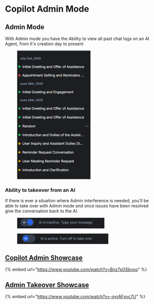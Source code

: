 # Copilot Admin Mode

## Admin Mode

With Admin mode you have the Ability to view all past chat logs on an AI Agent, from It's creation day to present

<figure><img src=".gitbook/assets/image (32).png" alt=""><figcaption></figcaption></figure>

### Ability to takeover from an AI

If there is ever a situation where Admin interference is needed, you'll be able to take over with Admin mode and once issues have been resolved give the conversation back to the AI.

<div align="left"><figure><img src=".gitbook/assets/image (36).png" alt=""><figcaption></figcaption></figure> <figure><img src=".gitbook/assets/Screenshot 2025-07-21 021701.png" alt=""><figcaption></figcaption></figure></div>

## [Copilot Admin Showcase](https://www.youtube.com/watch?v=Bnz7sOSbvoo)

{% embed url="https://www.youtube.com/watch?v=Bnz7sOSbvoo" %}

## [Admin Takeover Showcase](https://www.youtube.com/watch?v=-oyrAFsyc7U)

{% embed url="https://www.youtube.com/watch?v=-oyrAFsyc7U" %}

